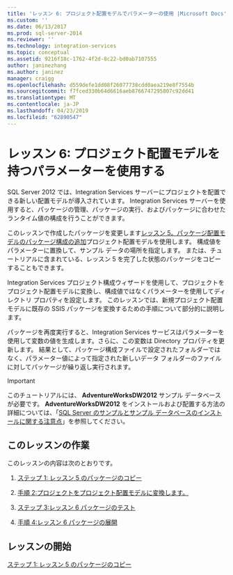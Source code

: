 ```yaml
---
title: 'レッスン 6: プロジェクト配置モデルでパラメーターの使用 |Microsoft Docs'
ms.custom: ''
ms.date: 06/13/2017
ms.prod: sql-server-2014
ms.reviewer: ''
ms.technology: integration-services
ms.topic: conceptual
ms.assetid: 9216f18c-1762-4f2d-8c22-bd0ab7107555
author: janinezhang
ms.author: janinez
manager: craigg
ms.openlocfilehash: d559defe1dd08f26077738cdd0aea219e8f7554b
ms.sourcegitcommit: f7fced330b64d6616aeb8766747295807c92dd41
ms.translationtype: MT
ms.contentlocale: ja-JP
ms.lasthandoff: 04/23/2019
ms.locfileid: "62890547"
---
```

# <a name="lesson-6-using-parameters-with-the-project-deployment-model"></a>レッスン 6: プロジェクト配置モデルを持つパラメーターを使用する
  SQL Server 2012 では、Integration Services サーバーにプロジェクトを配置できる新しい配置モデルが導入されています。 Integration Services サーバーを使用すると、パッケージの管理、パッケージの実行、およびパッケージに合わせたランタイム値の構成を行うことができます。  
  
 このレッスンで作成したパッケージを変更します[レッスン 5。パッケージ配置モデルのパッケージ構成の追加](lesson-5-add-ssis-package-configurations-for-the-package-deployment-model.md)プロジェクト配置モデルを使用します。 構成値をパラメーターに置換して、サンプル データの場所を指定します。 または、チュートリアルに含まれている、レッスン 5 を完了した状態のパッケージをコピーすることもできます。  
  
 Integration Services プロジェクト構成ウィザードを使用して、プロジェクトをプロジェクト配置モデルに変換し、構成値ではなくパラメーターを使用してディレクトリ プロパティを設定します。 このレッスンでは、新規プロジェクト配置モデルに既存の SSIS パッケージを変換するための手順について部分的に説明します。  
  
 パッケージを再度実行すると、Integration Services サービスはパラメーターを使用して変数の値を生成します。さらに、この変数は Directory プロパティを更新します。 結果として、パッケージ構成ファイルで設定されたフォルダーではなく、パラメーター値によって指定された新しいデータ フォルダーのファイルに対してパッケージが繰り返し実行されます。  
  
> [!IMPORTANT]  
>  このチュートリアルには、 **AdventureWorksDW2012** サンプル データベースが必要です。 **AdventureWorksDW2012** をインストールおよび配置する方法の詳細については、「[SQL Server のサンプルとサンプル データベースのインストールに関する注意点](https://technet.microsoft.com/library/ms161556%28v=sql.105%29)」を参照してください。  
  
## <a name="lesson-tasks"></a>このレッスンの作業  
 このレッスンの内容は次のとおりです。  
  
1.  [ステップ 1: レッスン 5 のパッケージのコピー](lesson-6-1-copying-the-lesson-5-package.md)  
  
2.  [手順 2:プロジェクトをプロジェクト配置モデルに変換します。](lesson-6-2-converting-the-project-to-the-project-deployment-model.md)  
  
3.  [ステップ 3:レッスン 6 パッケージのテスト](lesson-6-3-testing-the-lesson-6-package.md)  
  
4.  [手順 4:レッスン 6 パッケージの展開](lesson-6-4-deploying-the-lesson-6-package.md)  
  
## <a name="start-the-lesson"></a>レッスンの開始  
 [ステップ 1: レッスン 5 のパッケージのコピー](lesson-6-1-copying-the-lesson-5-package.md)  
  
  
